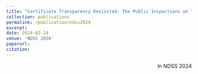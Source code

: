 ```yaml
---
title: "Certificate Transparency Revisited: The Public Inspections on Third-party Monitors"
collection: publications
permalink: /publication/ndss2024
excerpt:
date: 2024-02-24
venue: 'NDSS 2024'
paperurl:
citation:
---
```

<div style='text-align: right;'>
  In NDSS 2024
</div>

